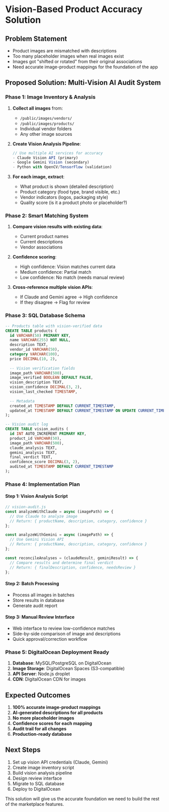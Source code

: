 # Vision-Based Product Accuracy Solution

## Problem Statement
- Product images are mismatched with descriptions
- Too many placeholder images when real images exist
- Images got "shifted or rotated" from their original associations
- Need accurate image-product mappings for the foundation of the app

## Proposed Solution: Multi-Vision AI Audit System

### Phase 1: Image Inventory & Analysis
1. **Collect all images** from:
   - `/public/images/vendors/`
   - `/public/images/products/`
   - Individual vendor folders
   - Any other image sources

2. **Create Vision Analysis Pipeline**:
   ```javascript
   // Use multiple AI services for accuracy
   - Claude Vision API (primary)
   - Google Gemini Vision (secondary)
   - Python with OpenCV/TensorFlow (validation)
   ```

3. **For each image, extract**:
   - What product is shown (detailed description)
   - Product category (food type, brand visible, etc.)
   - Vendor indicators (logos, packaging style)
   - Quality score (is it a product photo or placeholder?)

### Phase 2: Smart Matching System
1. **Compare vision results with existing data**:
   - Current product names
   - Current descriptions
   - Vendor associations

2. **Confidence scoring**:
   - High confidence: Vision matches current data
   - Medium confidence: Partial match
   - Low confidence: No match (needs manual review)

3. **Cross-reference multiple vision APIs**:
   - If Claude and Gemini agree → High confidence
   - If they disagree → Flag for review

### Phase 3: SQL Database Schema
```sql
-- Products table with vision-verified data
CREATE TABLE products (
  id VARCHAR(50) PRIMARY KEY,
  name VARCHAR(255) NOT NULL,
  description TEXT,
  vendor_id VARCHAR(50),
  category VARCHAR(100),
  price DECIMAL(10, 2),
  
  -- Vision verification fields
  image_path VARCHAR(500),
  image_verified BOOLEAN DEFAULT FALSE,
  vision_description TEXT,
  vision_confidence DECIMAL(3, 2),
  vision_last_checked TIMESTAMP,
  
  -- Metadata
  created_at TIMESTAMP DEFAULT CURRENT_TIMESTAMP,
  updated_at TIMESTAMP DEFAULT CURRENT_TIMESTAMP ON UPDATE CURRENT_TIMESTAMP
);

-- Vision audit log
CREATE TABLE vision_audits (
  id INT AUTO_INCREMENT PRIMARY KEY,
  product_id VARCHAR(50),
  image_path VARCHAR(500),
  claude_analysis TEXT,
  gemini_analysis TEXT,
  final_verdict TEXT,
  confidence_score DECIMAL(3, 2),
  audited_at TIMESTAMP DEFAULT CURRENT_TIMESTAMP
);
```

### Phase 4: Implementation Plan

#### Step 1: Vision Analysis Script
```javascript
// vision-audit.js
const analyzeWithClaude = async (imagePath) => {
  // Use Claude to analyze image
  // Return: { productName, description, category, confidence }
};

const analyzeWithGemini = async (imagePath) => {
  // Use Gemini Vision API
  // Return: { productName, description, category, confidence }
};

const reconcileAnalyses = (claudeResult, geminiResult) => {
  // Compare results and determine final verdict
  // Return: { finalDescription, confidence, needsReview }
};
```

#### Step 2: Batch Processing
- Process all images in batches
- Store results in database
- Generate audit report

#### Step 3: Manual Review Interface
- Web interface to review low-confidence matches
- Side-by-side comparison of image and descriptions
- Quick approval/correction workflow

### Phase 5: DigitalOcean Deployment Ready
1. **Database**: MySQL/PostgreSQL on DigitalOcean
2. **Image Storage**: DigitalOcean Spaces (S3-compatible)
3. **API Server**: Node.js droplet
4. **CDN**: DigitalOcean CDN for images

## Expected Outcomes
1. **100% accurate image-product mappings**
2. **AI-generated descriptions for all products**
3. **No more placeholder images**
4. **Confidence scores for each mapping**
5. **Audit trail for all changes**
6. **Production-ready database**

## Next Steps
1. Set up vision API credentials (Claude, Gemini)
2. Create image inventory script
3. Build vision analysis pipeline
4. Design review interface
5. Migrate to SQL database
6. Deploy to DigitalOcean

This solution will give us the accurate foundation we need to build the rest of the marketplace features.